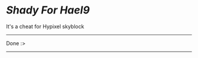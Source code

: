 # *Shady For Hael9*

It's a cheat for Hypixel skyblock

----------------------------------------------

Done :>

----------------------------------------------

